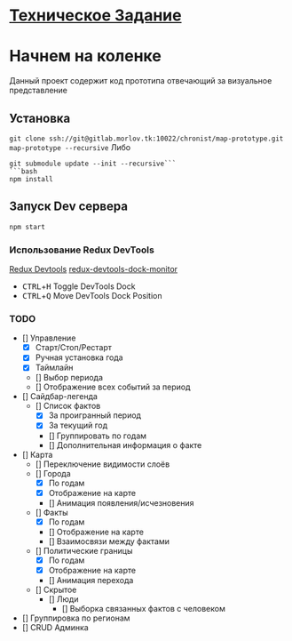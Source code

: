 # [Техническое Задание](chronist/roadmap#2) #
# Начнем на коленке #

Данный проект содержит код прототипа отвечающий за визуальное представление

## Установка
``` git clone ssh://git@gitlab.morlov.tk:10022/chronist/map-prototype.git  map-prototype --recursive ```
Либо
```git clone ssh://git@gitlab.morlov.tk:10022/chronist/map-prototype.git
git submodule update --init --recursive```
```bash
npm install
```

## Запуск Dev сервера

```bash
npm start
```

### Использование Redux DevTools

[Redux Devtools](https://github.com/gaearon/redux-devtools)
[redux-devtools-dock-monitor](https://github.com/gaearon/redux-devtools-dock-monitor)

- <kbd>CTRL</kbd>+<kbd>H</kbd> Toggle DevTools Dock
- <kbd>CTRL</kbd>+<kbd>Q</kbd> Move DevTools Dock Position

### TODO
- [] Управление
  - [X] Старт/Стоп/Рестарт
  - [X] Ручная установка года
  - [X] Таймлайн
  - [] Выбор периода
  - [] Отображение всех событий за период
- [] Сайдбар-легенда
  - [] Список фактов
    - [X] За проигранный период
    - [X] За текущий год
    - [] Группировать по годам
    - [] Дополнительная информация о факте
- [] Карта
  - [] Переключение видимости слоёв
  - [] Города
    - [X] По годам
    - [X] Отображение на карте
    - [] Анимация появления/исчезновения
  - [] Факты
    - [X] По годам
    - [] Отображение на карте
    - [] Взаимосвязи между фактами
  - [] Политические границы
    - [X] По годам
    - [X] Отображение на карте
    - [] Анимация перехода
  - [] Скрытое
    - [] Люди
      - [] Выборка связанных фактов с человеком
- [] Группировка по регионам
- [] CRUD Админка
